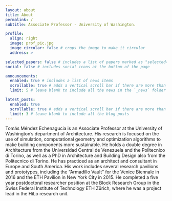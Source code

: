```yaml
---
layout: about
title: About
permalink: /
subtitle: Associate Professor - University of Washington.

profile:
  align: right
  image: prof_pic.jpg
  image_circular: false # crops the image to make it circular
  address: >

selected_papers: false # includes a list of papers marked as "selected={true}"
social: false # includes social icons at the bottom of the page

announcements:
  enabled: true # includes a list of news items
  scrollable: true # adds a vertical scroll bar if there are more than 3 news items
  limit: 5 # leave blank to include all the news in the `_news` folder

latest_posts:
  enabled: true
  scrollable: true # adds a vertical scroll bar if there are more than 3 new posts items
  limit: 3 # leave blank to include all the blog posts
---
```


Tomás Méndez Echenagucia is an Associate Professor at the University of Washington’s department of Architecture. His research is focused on the use of simulation, computational geometry and optimization algorithms to make building components more sustainable. He holds a double degree in Architecture from the Universidad Central de Venezuela and the Politecnico di Torino, as well as a PhD in Architecture and Building Design also from the Politecnico di Torino. He has practiced as an architect and consultant in Europe and South America. His work includes several research pavilions and prototypes, including the “Armadillo Vault” for the Venice Biennale in 2016 and the ETH Pavilion in New York City in 2015. He completed a five year postdoctoral researcher position at the Block Research Group in the Swiss Federal Institute of Technology ETH Zürich, where he was a project lead in the HiLo research unit.